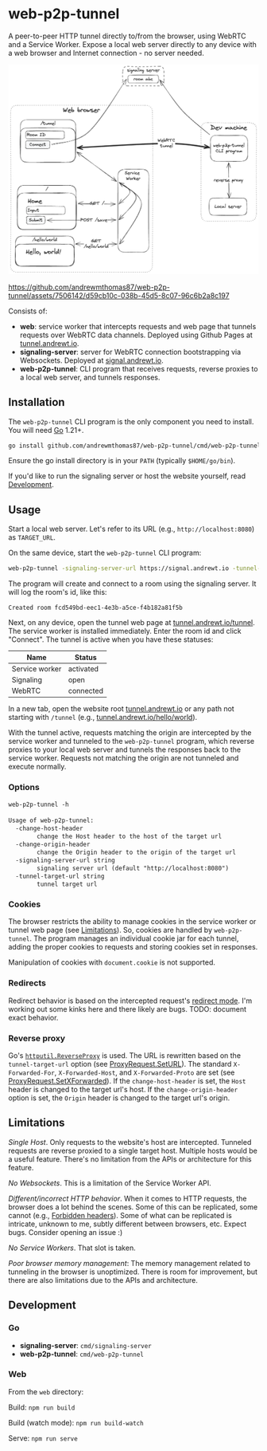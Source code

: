 # web-p2p-tunnel

A peer-to-peer HTTP tunnel directly to/from the browser, using WebRTC and a Service Worker. Expose a local web server
directly to any device with a web browser and Internet connection - no server needed.

![Diagram](diagram.png)

https://github.com/andrewmthomas87/web-p2p-tunnel/assets/7506142/d59cb10c-038b-45d5-8c07-96c6b2a8c197

Consists of:

- **web**: service worker that intercepts requests and web page that tunnels requests over WebRTC data channels.
  Deployed using Github Pages at [tunnel.andrewt.io](https://tunnel.andrewt.io).
- **signaling-server**: server for WebRTC connection bootstrapping via Websockets. Deployed at
  [signal.andrewt.io](https://signal.andrewt.io).
- **web-p2p-tunnel**: CLI program that receives requests, reverse proxies to a local web server, and tunnels responses.

## Installation

The `web-p2p-tunnel` CLI program is the only component you need to install. You will need [Go](https://go.dev/) 1.21+.

```sh
go install github.com/andrewmthomas87/web-p2p-tunnel/cmd/web-p2p-tunnel@latest
```

Ensure the go install directory is in your `PATH` (typically `$HOME/go/bin`).

If you'd like to run the signaling server or host the website yourself, read [Development](#development).

## Usage

Start a local web server. Let's refer to its URL (e.g., `http://localhost:8080`) as `TARGET_URL`.

On the same device, start the `web-p2p-tunnel` CLI program:

```sh
web-p2p-tunnel -signaling-server-url https://signal.andrewt.io -tunnel-target-url $TARGET_URL
```

The program will create and connect to a room using the signaling server. It will log the room's id, like this:

```
Created room fcd549bd-eec1-4e3b-a5ce-f4b182a81f5b
```

Next, on any device, open the tunnel web page at [tunnel.andrewt.io/tunnel](https://tunnel.andrewt.io/tunnel). The
service worker is installed immediately. Enter the room id and click "Connect". The tunnel is active when you have
these statuses:

| Name           | Status    |
| -------------- | --------- |
| Service worker | activated |
| Signaling      | open      |
| WebRTC         | connected |

In a new tab, open the website root [tunnel.andrewt.io](https://tunnel.andrewt.io) or any path not starting with
`/tunnel` (e.g., [tunnel.andrewt.io/hello/world](https://tunnel.andrewt.io/hello/world)).

With the tunnel active, requests matching the origin are intercepted by the service worker and tunneled to the
`web-p2p-tunnel` program, which reverse proxies to your local web server and tunnels the responses back to the service
worker. Requests not matching the origin are not tunneled and execute normally.

### Options

```
web-p2p-tunnel -h

Usage of web-p2p-tunnel:
  -change-host-header
        change the Host header to the host of the target url
  -change-origin-header
        change the Origin header to the origin of the target url
  -signaling-server-url string
        signaling server url (default "http://localhost:8080")
  -tunnel-target-url string
        tunnel target url
```

### Cookies

The browser restricts the ability to manage cookies in the service worker or tunnel web page (see
[Limitations](#limitations)). So, cookies are handled by `web-p2p-tunnel`. The program manages an individual cookie jar
for each tunnel, adding the proper cookies to requests and storing cookies set in responses.

Manipulation of cookies with `document.cookie` is not supported.

### Redirects

Redirect behavior is based on the intercepted request's
[redirect mode](https://fetch.spec.whatwg.org/#concept-request-redirect-mode). I'm working out some kinks here and
there likely are bugs. TODO: document exact behavior.

### Reverse proxy

Go's [`httputil.ReverseProxy`](https://pkg.go.dev/net/http/httputil@go1.21#ReverseProxy) is used. The URL is rewritten
based on the `tunnel-target-url` option (see
[ProxyRequest.SetURL](https://pkg.go.dev/net/http/httputil@go1.21#ProxyRequest.SetURL)). The standard
`X-Forwarded-For`, `X-Forwarded-Host`, and `X-Forwarded-Proto` are set (see
[ProxyRequest.SetXForwarded](https://pkg.go.dev/net/http/httputil@go1.21#ProxyRequest.SetXForwarded)). If the
`change-host-header` is set, the `Host` header is changed to the target url's host. If the `change-origin-header`
option is set, the `Origin` header is changed to the target url's origin.

## Limitations

_Single Host_. Only requests to the website's host are intercepted. Tunneled requests are reverse proxied to a single
target host. Multiple hosts would be a useful feature. There's no limitation from the APIs or architecture for this
feature.

_No Websockets_. This is a limitation of the Service Worker API.

_Different/incorrect HTTP behavior_. When it comes to HTTP requests, the browser does a lot behind the scenes. Some of
this can be replicated, some cannot (e.g.,
[Forbidden headers](https://developer.mozilla.org/en-US/docs/Glossary/Forbidden_header_name)). Some of what can be
replicated is intricate, unknown to me, subtly different between browsers, etc. Expect bugs. Consider opening an issue
:)

_No Service Workers_. That slot is taken.

_Poor browser memory management_: The memory management related to tunneling in the browser is unoptimized. There is
room for improvement, but there are also limitations due to the APIs and architecture.

## Development

### Go

- **signaling-server**: `cmd/signaling-server`
- **web-p2p-tunnel**: `cmd/web-p2p-tunnel`

### Web

From the `web` directory:

Build: `npm run build`

Build (watch mode): `npm run build-watch`

Serve: `npm run serve`
